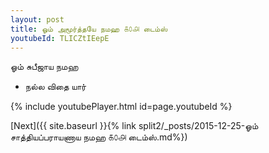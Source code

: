 ```yaml
---
layout: post
title: ஓம் அமூர்த்தயே நமஹ ௧௦௮ டைம்ஸ்
youtubeId: TLICZtIEepE
---
```

 
 
 ஓம் சுபீஜாய நமஹ  
 
 -  நல்ல விதை யார் 
 
  
 
  
 
 
 
 
 
 


{% include youtubePlayer.html id=page.youtubeId %}
 
[Next]({{ site.baseurl }}{% link  split2/_posts/2015-12-25-ஓம் சாத்தியப்பராயணாய நமஹ ௧௦௮ டைம்ஸ்.md%})
 
